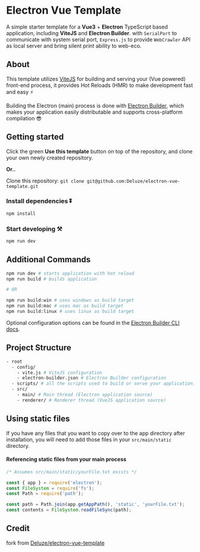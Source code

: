 # Electron Vue Template

A simple starter template for a **Vue3** + **Electron** TypeScript based application, including **ViteJS** and **Electron Builder**.
with `SerialPort` to communicate with system serial port, `Express.js` to provide `WebCrawler` API as local server and bring silent print ability to web-eco.

## About

This template utilizes [ViteJS](https://vitejs.dev) for building and serving your (Vue powered) front-end process, it provides Hot Reloads (HMR) to make development fast and easy ⚡ 

Building the Electron (main) process is done with [Electron Builder](https://www.electron.build/), which makes your application easily distributable and supports cross-platform compilation 😎

## Getting started

Click the green **Use this template** button on top of the repository, and clone your own newly created repository.

**Or..**

Clone this repository: `git clone git@github.com:Deluze/electron-vue-template.git`


### Install dependencies ⏬

```bash
npm install
```

### Start developing ⚒️

```bash
npm run dev
```

## Additional Commands

```bash
npm run dev # starts application with hot reload
npm run build # builds application

# OR

npm run build:win # uses windows as build target
npm run build:mac # uses mac as build target
npm run build:linux # uses linux as build target
```

Optional configuration options can be found in the [Electron Builder CLI docs](https://www.electron.build/cli.html).

## Project Structure

```bash
- root
  - config/
    - vite.js # ViteJS configuration
    - electron-builder.json # Electron Builder configuration
  - scripts/ # all the scripts used to build or serve your application, change as you like.
  - src/
    - main/ # Main thread (Electron application source)
    - renderer/ # Renderer thread (VueJS application source)
```

## Using static files

If you have any files that you want to copy over to the app directory after installation, you will need to add those files in your `src/main/static` directory.

#### Referencing static files from your main process

```js
/* Assumes src/main/static/yourFile.txt exists */

const { app } = require('electron');
const FileSystem = require('fs');
const Path = require('path');

const path = Path.join(app.getAppPath(), 'static', 'yourFile.txt');
const contents = FileSystem.readFileSync(path);
```


## Credit

fork from [Deluze/electron-vue-template](https://github.com/Deluze/electron-vue-template
)